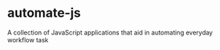 # automate-js
A collection of JavaScript applications that aid in automating everyday workflow task
